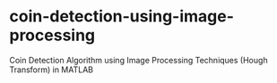 # coin-detection-using-image-processing
Coin Detection Algorithm using Image Processing Techniques (Hough Transform) in MATLAB
